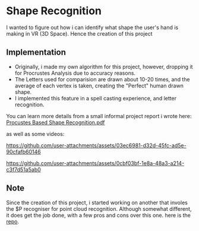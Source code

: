 
# Shape Recognition

I wanted to figure out how i can identify what shape the user's hand is making in VR (3D Space). Hence the creation of this project

## Implementation
- Originally, i made my own algorithm for this project, however, dropping it for Procrustes Analysis due to accuracy reasons.
- The Letters used for comparision are drawn about 10-20 times, and the average of each vertex is taken, creating the "Perfect" human drawn shape.
- I implemented this feature in a spell casting experience, and letter recognition.

You can learn more details from a small informal project report i wrote here: 
[Procustes Based Shape Recognition.pdf](https://github.com/user-attachments/files/16377506/Procustes.Based.Shape.Recognition.pdf)

as well as some videos:

https://github.com/user-attachments/assets/03ec6981-d32d-45fc-ad5e-90cfafb60146

https://github.com/user-attachments/assets/0cbf03bf-1e8a-48a3-a214-c3f7d51a5ab0


## Note
Since the creation of this project, i started working on another that involes the $P recogniser for point cloud recognition. Although somewhat different, it does get the job done, with a few pros and cons over this one. here is the [repo](https://github.com/Kraaven/SchoolVR).
